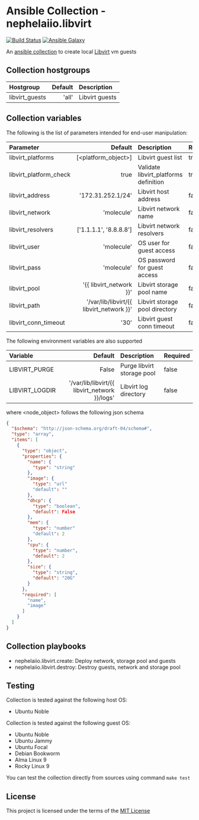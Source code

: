 # Ansible Collection - nephelaiio.libvirt

[![Build Status](https://github.com/nephelaiio/ansible-collection-libvirt/actions/workflows/libvirt.yml/badge.svg)](https://github.com/nephelaiio/ansible-collection-libvirt/actions/wofklows/libvirt.yml)
[![Ansible Galaxy](http://img.shields.io/badge/ansible--galaxy-nephelaiio.libvirt-blue.svg)](https://galaxy.ansible.com/ui/repo/published/nephelaiio/libvirt/)

An [ansible collection](https://galaxy.ansible.com/ui/repo/published/nephelaiio/libvirt/) to create local [Libvirt](https://libvirt.org/) vm guests

## Collection hostgroups

| Hostgroup      | Default | Description    |
| :------------- | ------: | :------------- |
| libvirt_guests |   'all' | Libvirt guests |

## Collection variables

The following is the list of parameters intended for end-user manipulation:

| Parameter              |                                  Default | Description                           | Required |
| :--------------------- | ---------------------------------------: | :------------------------------------ | :------- |
| libvirt_platforms      |                      [<platform_object>] | Libvirt guest list                    | true     |
| libvirt_platform_check |                                     true | Validate libvirt_platforms definition | true     |
| libvirt_address        |                        '172.31.252.1/24' | Libvirt host address                  | false    |
| libvirt_network        |                               'molecule' | Libvirt network name                  | false    |
| libvirt_resolvers      |                   ['1.1.1.1', '8.8.8.8'] | Libvirt network resolvers             | false    |
| libvirt_user           |                               'molecule' | OS user for guest access              | false    |
| libvirt_pass           |                               'molecule' | OS password for guest access          | false    |
| libvirt_pool           |                  '{{ libvirt_network }}' | Libvirt storage pool name             | false    |
| libvirt_path           | '/var/lib/libvirt/{{ libvirt_network }}' | Libvirt storage pool directory        | false    |
| libvirt_conn_timeout   |                                     '30' | Libvirt guest conn timeout            | false    |

The following environment variables are also supported

| Variable       |                                       Default | Description                | Required |
| :------------- | --------------------------------------------: | :------------------------- | :------- |
| LIBVIRT_PURGE  |                                         False | Purge libvirt storage pool | false    |
| LIBVIRT_LOGDIR | '/var/lib/libvirt/{{ libvirt_network }}/logs' | Libvirt log directory      | false    |

where <node_object> follows the following json schema

```json
{
  "$schema": "http://json-schema.org/draft-04/schema#",
  "type": "array",
  "items": [
    {
      "type": "object",
      "properties": {
        "name": {
          "type": "string"
        },
        "image": {
          "type": "url"
          "default": ""
        },
        "dhcp": {
          "type": "boolean",
          "default": False
        },
        "mem": {
          "type": "number"
          "default": 2
        },
        "cpu": {
          "type": "number",
          "default": 2
        },
        "size": {
          "type": "string",
          "default": "20G"
        }
      },
      "required": [
        "name",
        "image"
      ]
    }
  ]
}

```

## Collection playbooks

- nephelaiio.libvirt.create: Deploy network, storage pool and guests
- nephelaiio.libvirt.destroy: Destroy guests, network and storage pool

## Testing

Collection is tested against the following host OS:

- Ubuntu Noble

Collection is tested against the following guest OS:

- Ubuntu Noble
- Ubuntu Jammy
- Ubuntu Focal
- Debian Bookworm
- Alma Linux 9
- Rocky Linux 9

You can test the collection directly from sources using command `make test`

## License

This project is licensed under the terms of the [MIT License](/LICENSE)
